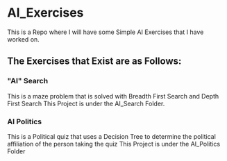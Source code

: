# AI_Exercises
This is a Repo where I will have some Simple AI Exercises that I have worked on.

## The Exercises that Exist are as Follows:

### "AI" Search
This is a maze problem that is solved with Breadth First Search and Depth First Search
This Project is under the AI_Search Folder.

### AI Politics
This is a Political quiz that uses a Decision Tree to determine the political affiliation of the person taking the quiz
This Project is under the AI_Politics Folder